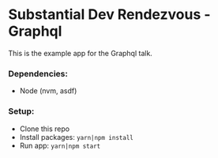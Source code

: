 # Substantial Dev Rendezvous - Graphql

This is the example app for the Graphql talk.

### Dependencies:

- Node (nvm, asdf)

### Setup:

- Clone this repo
- Install packages: `yarn|npm install`
- Run app: `yarn|npm start`
